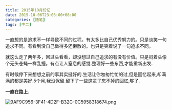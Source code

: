 ```yaml
---
title: 2015年10月份记
date: 2015-10-06T23:03:00+08:00
categories: [随笔]
tags: [中二]
---
```


一直想的是追求不一样导致不同的过程。有太多比自己优秀努力的。只是淡笑一句追求不同。有看到没自己做得多还懒散的。也只是笑着说了一句追求不同。

就这么走了两年多，回过头看看，却没想过自己追求的有没有价值。只是闷着头像个无头苍蝇一样乱撞。有点让人窒息的感觉.整理好一些东西,才能重新出发.

有时候停下来想想之前的事其实挺好的.生活让你匆匆忙忙的过,但是回忆起来,却满满的都是美好.5个月,我没保留.留下了一些这辈子忘不掉的回忆,够了.

**一直在路上**.

![9AF9C956-3F41-4D2F-B32C-0C5958318674.png][1]


  [1]: https://static.zhire.de/2019-05-03-140429.jpg

<!--more-->
